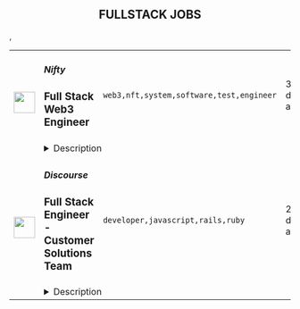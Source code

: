 <div align="center"><h2>FULLSTACK JOBS</h2></div><table><tr>
                <td width="100" height="100" rowspan="2">
                    <img src="https://remoteok.com/assets/img/jobs/c944765126bc7d024aede4760f24b6761664608538.png" width="38px" height="auto">
                </td>
                <td width="300">
                    <h5>Nifty</h5>
                    <h3>Full Stack Web3 Engineer</h3>
                </td>
                <td width="300">
                    <code>web3,nft,system,software,test,engineer</code>
                </td>
                <td width="200">
                <text>3 days ago</text>
                </td>
                <td width="100" rowspan="2">
                <a href="https://remoteOK.com/remote-jobs/remote-full-stack-web3-engineer-nifty-126348" align="right" target="_blank">Apply</a>
                </td>
            </tr>
            <tr>
                <td colspan="3">
                <details><summary>Description</summary>
                <div class="content-intro">
<p><strong>ABOUT NIFTYâS, Inc.</strong><strong> </strong></p>
<p>Nifty's connects fans to what they love most through NFT-powered collectibles, experiences and rewards. Our innovative NFT platform and easy-to-use interface enable communities to collect and trade digital art and other collectibles from their favorite brands and creators. Leveraging eco-friendly blockchain technology, Niftyâs empowers our partners with a premium, flexible and secure platform to launch their NFTs and make them discoverable by Niftyâs global community. Niftyâs is a fully remote company.</p>
</div><p><strong>Join us in building the next big blockchain/de-fi project! This Full-Stack/Web3 Engineer will be  responsible for designing, developing, and deploying web3 applications for our B2B collaborations. </strong></p>
<p><span style="font-weight:400;">Essential Duties and Responsibilities: </span></p>
<ul>
<li style="font-weight:400;"><span style="font-weight:400;">Build and test end-to-end nodejs/javascript applications both locally and in a shared staging environment.</span></li>
<li style="font-weight:400;"><span style="font-weight:400;">Understand customer use cases and build elegant solutions focused on solving user problems.</span></li>
<li style="font-weight:400;"><span style="font-weight:400;">Collaborate cross-functionally, drive internal efficiencies, actively participate in estimation.</span></li>
<li style="font-weight:400;"><span style="font-weight:400;">Build internal tools and help the organization drive data-driven decisions.</span></li>
<li style="font-weight:400;"><span style="font-weight:400;">Become an expert in an area of the system.</span></li>
<li style="font-weight:400;"><span style="font-weight:400;">Support colleagues in feature and system architecture design, support peer to peer mentorship, be an all around awesome teammate.</span></li>
</ul>
<p><span style="font-weight:400;">Requirements: </span></p>
<ul>
<li style="font-weight:400;"><span style="font-weight:400;">Web3 experience preferred.</span></li>
<li style="font-weight:400;"><span style="font-weight:400;">Experience in NextJS/vercel.</span></li>
<li style="font-weight:400;"><span style="font-weight:400;">5+ years experience in javascript/nodejs software development.</span></li>
<li style="font-weight:400;"><span style="font-weight:400;">Experience with relational database concepts and SQL queries preferred.</span></li>
<li style="font-weight:400;"><span style="font-weight:400;">Excellent written and verbal communication, problem-solving, and critical thinking skills are required.</span></li>
<li style="font-weight:400;"><span style="font-weight:400;">Thrives in a fast paced, collaborative, and remote environment.</span></li>
</ul>
<p> </p>
<p><span style="font-weight:400;">Other things to note: </span></p>
<p><span style="font-weight:400;">Niftyâs, Inc. strives to be a best-in-class and equal opportunity employer.â All qualified applicants  will receive consideration for employment without regard to race, religion, color, national origin,  gender, gender identity, sexual orientation, age, status as a protected veteran, among other  things, or status as a qualified individual with disability. </span></p>
<p><span style="font-weight:400;">This job posting highlights the most critical responsibilities and requirements of the job. Other duties may be assigned as needed.</span></p>
<p><span style="font-weight:400;">Nifty's, Inc. Privacy Policy can be found here: </span><a href="https://niftys.com/privacy-policy" rel="noopener noreferrer nofollow"><span style="font-weight:400;">https://niftys.com/privacy-policy</span></a></p>
<p> </p><br/><br/>Please mention the word **PRODIGIOUS** and tag RNTQuOTIuMTYxLjE0 when applying to show you read the job post completely (#RNTQuOTIuMTYxLjE0). This is a beta feature to avoid spam applicants. Companies can search these words to find applicants that read this and see they're human.
                </details>
                </td>
            </tr>,<tr>
                <td width="100" height="100" rowspan="2">
                    <img src="https://remotive.com/job/1224255/logo" width="38px" height="auto">
                </td>
                <td width="300">
                    <h5>Discourse</h5>
                    <h3>Full Stack Engineer - Customer Solutions Team</h3>
                </td>
                <td width="300">
                    <code>developer,javascript,rails,ruby</code>
                </td>
                <td width="200">
                <text>29 days ago</text>
                </td>
                <td width="100" rowspan="2">
                <a href="https://remotive.com/remote-jobs/software-dev/full-stack-engineer-customer-solutions-team-1224255" align="right" target="_blank">Apply</a>
                </td>
            </tr>
            <tr>
                <td colspan="3">
                <details><summary>Description</summary>
                <div class="h5"><em>Salary dependent on location and experience</em></div>
<p class="h1"> </p>
<p class="h1"><!--block-->About the job</p>
<p>You will work closely with some of Discourse’s largest clients to help them with their extensive customizations. You will also be contributing to Discourse’s core product and official plugins.</p>
<p><!--block--><br>Responsibilities include:<br><br></p>
<ul>
<li><!--block-->Communicate daily with clients and work with them to agree on work priorities</li>
<li><!--block-->Implement and document client features</li>
<li><!--block-->Discuss and decide with internal Discourse teams whether features are appropriate in core, or in client plugins</li>
<li><!--block-->Maintain client-specific features against latest core versions</li>
<li><!--block-->Highlight new critical core features to high-profile clients</li>
<li><!--block-->Schedule and deploy patches and upgrades</li>
</ul>
<p><!--block--><br><strong>About you</strong></p>
<p><!--block--></p>
<ul>
<li>You are an experienced full stack developer who has an interest in proposing and providing direct solutions to aid in customer success. You have excellent written and verbal communication skills and are comfortable working in a fully remote team.</li>
<li>You should be excited about customizing open-source solutions to fit a customer’s requirements.</li>
<li>You have Ruby, Rails and JavaScript experience; Discourse applicants usually complete a paid trial project prior to joining the team.</li>
<li>You should be kind to your co-workers. We believe in a welcoming workplace where people from different backgrounds and cultures work together to create something great.</li>
</ul>
<p> </p>
<p><!--block--><br><strong>About us</strong><br><br></p>
<p>There are many benefits to working at Discourse including a flexible work schedule, 5 weeks of holiday per year, funding for a co-working space, and more! <a href="https://www.discourse.org/team#benefits" rel="nofollow">Learn more</a>.<br><br></p>
<p><!--block--><br><strong>How to Apply</strong></p>
<p><!--block--><br>Please send a detailed cover letter along with your resume to <a href="mailto:jobs+wwr@discourse.org" rel="nofollow">jobs+wwr@discourse.org</a><br><br></p>
<!--block-->
<p><br><br></p>
<img src="https://remotive.com/job/track/1224255/blank.gif?source=public_api" alt=""/>
                </details>
                </td>
            </tr></table>